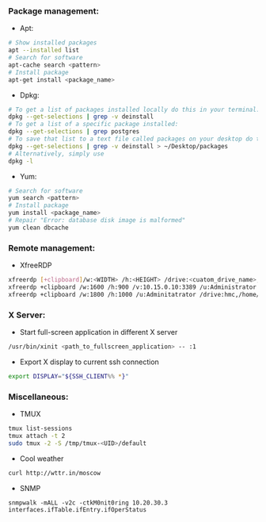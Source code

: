 ### Package management:
* Apt:
```bash
# Show installed packages
apt --installed list
# Search for software
apt-cache search <pattern>
# Install package
apt-get install <package_name>
```
* Dpkg: 
```bash
# To get a list of packages installed locally do this in your terminal:
dpkg --get-selections | grep -v deinstall
# To get a list of a specific package installed:
dpkg --get-selections | grep postgres
# To save that list to a text file called packages on your desktop do this in your terminal:
dpkg --get-selections | grep -v deinstall > ~/Desktop/packages
# Alternatively, simply use
dpkg -l
```

* Yum:
```bash
# Search for software
yum search <pattern>
# Install package
yum install <package_name>
# Repair "Error: database disk image is malformed"
yum clean dbcache
```

### Remote management:
* XfreeRDP
```bash
xfreerdp [+clipboard]/w:<WIDTH> /h:<HEIGHT> /drive:<cuatom_drive_name>,<path_to_attach> /v:<ip>:<port> /u:<user_name>
xfreerdp +clipboard /w:1600 /h:900 /v:10.15.0.10:3389 /u:Administrator
xfreerdp +clipboard /w:1800 /h:1000 /u:Adminitatrator /drive:hmc,/home/4T/IT/IBM/HMC/7.9_sp3 /v:10.15.0.10
```

### X Server:
* Start full-screen application in different X server
```bash
/usr/bin/xinit <path_to_fullscreen_application> -- :1
```
* Export X display to current ssh connection
```bash
export DISPLAY="${SSH_CLIENT%% *}"
```

### Miscellaneous:
* TMUX
```bash
tmux list-sessions
tmux attach -t 2
sudo tmux -2 -S /tmp/tmux-<UID>/default
```
* Cool weather
```bash
curl http://wttr.in/moscow
```
* SNMP
```
snmpwalk -mALL -v2c -ctkM0nit0ring 10.20.30.3 interfaces.ifTable.ifEntry.ifOperStatus
```


